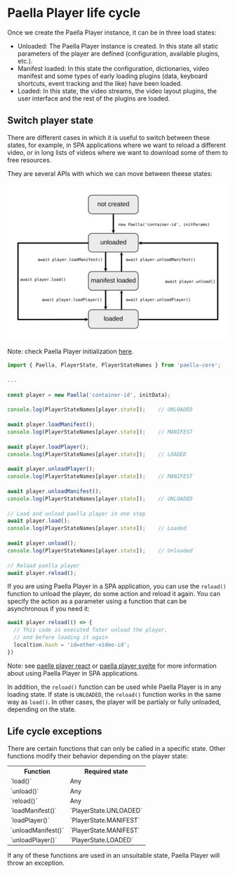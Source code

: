 # Paella Player life cycle

Once we create the Paella Player instance, it can be in three load states:

- Unloaded: The Paella Player instance is created. In this state all static parameters of the player are defined (configuration, available plugins, etc.).
- Manifest loaded: In this state the configuration, dictionaries, video manifest and some types of early loading plugins (data, keyboard shortcuts, event tracking and the like) have been loaded.
- Loaded: In this state, the video streams, the video layout plugins, the user interface and the rest of the plugins are loaded.

## Switch player state

There are different cases in which it is useful to switch between these states, for example, in SPA applications where we want to reload a different video, or in long lists of videos where we want to download some of them to free resources.

They are several APIs with which we can move between theese states:

![img/paella-player-states.svg](img/paella-player-states.svg)

Note: check Paella Player initialization [here](initialization.md).

```javascript
import { Paella, PlayerState, PlayerStateNames } from 'paella-core';

...

const player = new Paella('container-id', initData);

console.log(PlayerStateNames[player.state]);    // UNLOADED

await player.loadManifest();
console.log(PlayerStateNames[player.state]);    // MANIFEST

await player.loadPlayer();
console.log(PlayerStateNames[player.state]);    // LOADED

await player.unloadPlayer();
console.log(PlayerStateNames[player.state]);    // MANIFEST

await player.unloadManifest();
console.log(PlayerStateNames[player.state]);    // UNLOADED

// Load and unload paella player in one step
await player.load();
console.log(PlayerStateNames[player.state]);    // Loaded

await player.unload();
console.log(PlayerStateNames[player.state]);    // Unloaded

// Reload paella player
await player.reload();
```

If you are using Paella Player in a SPA application, you can use the `reload()` function to unload the player, do some action and reload it again. You can specify the action as a parameter using a function that can be asynchronous if you need it:

```javascript
await player.reload(() => {
  // This code is executed fater unload the player,
  // and before loading it again
  localtion.hash = 'id=other-video-id';
})
```

Note: see [paelle player react](paella_react.md) or [paella player svelte](paella_svelte.md) for more information about using Paella Player in SPA applications.

In addition, the `reload()` function can be used while Paella Player is in any loading state. If state is `UNLOADED`, the `reload()` function works in the same way as `load()`. In other cases, the player will be partialy or fully unloaded, depending on the state.

## Life cycle exceptions

There are certain functions that can only be called in a specific state. Other functions modify their behavior depending on the player state:

<table>
  <tr>
    <th>Function</th>
    <th>Required state</th> 
  </tr>
  <tr>
    <td>`load()`</td>
    <td>Any</td> 
  </tr>
  <tr>
    <td>`unload()`</td>
    <td>Any</td> 
  </tr>
  <tr>
    <td>`reload()`</td>
    <td>Any</td> 
  </tr>
  <tr>
    <td>`loadManifest()`</td>
    <td>`PlayerState.UNLOADED`</td> 
  </tr>
  <tr>
    <td>`loadPlayer()`</td>
    <td>`PlayerState.MANIFEST`</td> 
  </tr>
  <tr>
    <td>`unloadManifest()`</td>
    <td>`PlayerState.MANIFEST`</td> 
  </tr>
  <tr>
    <td>`unloadPlayer()`</td>
    <td>`PlayerState.LOADED`</td> 
  </tr>
</table>

If any of these functions are used in an unsuitable state, Paella Player will throw an exception.
